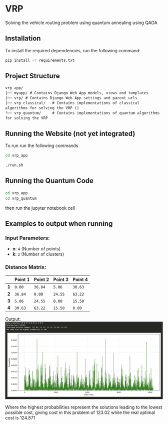 # VRP
Solving the vehicle routing problem using quantum annealing using QAOA

## Installation

To install the required dependencies, run the following command:

```bash
pip install -r requirements.txt
```

## Project Structure

```
vrp_app/
├── myapp/ # Contains Django Web App models, views and templates
├── vrp/ # Contains Django Web App settings and parent urls
├── vrp_classical/   # Contains implementations of classical algorithms for solving the VRP ()
└── vrp_quantum/     # Contains implementations of quantum algorithms for solving the VRP
```

## Running the Website (not yet integrated)

To run run the following commands

```bash
cd vrp_app
```

```bash
./run.sh
```

## Running the Quantum Code

```bash
cd vrp_app
cd vrp_quantum
```
then run the jupyter notebook cell


## Examples to output when running


### Input Parameters:
- **n**: `4` (Number of points)
- **k**: `2` (Number of clusters)

### Distance Matrix:
|       | Point 1 | Point 2 | Point 3 | Point 4 |
|-------|---------|---------|---------|---------|
| **1** | `0.00`  | `36.84` | `5.06`  | `30.63` |
| **2** | `36.84` | `0.00`  | `24.55` | `63.22` |
| **3** | `5.06`  | `24.55` | `0.00`  | `15.50` |
| **4** | `30.63` | `63.22` | `15.50` | `0.00`  |


Output:
![Output](expected_solution.png)

Where the highest probabilities represent the solutions leading to the lowest possible cost, giving cost in this problem of 123.02 while the real optimal cost is 124.871
